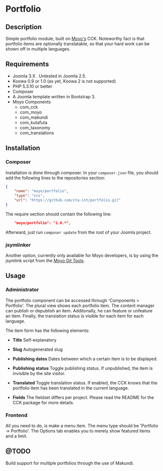 # Portfolio

## Description

Simple portfolio module, built on [Moyo's](http://moyoweb.nl) CCK. Noteworthy fact is that portfolio items are optionally
translatable, so that your hard work can be shown off in multiple languages.

## Requirements

* Joomla 3.X . Untested in Joomla 2.5.
* Koowa 0.9 or 1.0 (as yet, Koowa 2 is not supported)
* PHP 5.3.10 or better
* Composer
* A Joomla template written in Bootstrap 3.
* Moyo Components
    * com_cck
    * com_moyo
    * com_makundi
    * com_kutafuta
    * com_taxonomy
    * com_translations

## Installation

### Composer

Installation is done through composer. In your `composer.json` file, you should add the following lines to the repositories
section:

```json
{
    "name": "moyo/portfolio",
    "type": "vcs",
    "url": "https://github.com/cta-int/portfolio.git"
}
```

The require section should contain the following line:

```json
    "moyo/portfolio": "1.0.*",
```

Afterward, just run `composer update` from the root of your Joomla project.

### jsymlinker

Another option, currently only available for Moyo developers, is by using the jsymlink script from the [Moyo Git
Tools](https://github.com/derjoachim/moyo-git-tools).

## Usage

### Administrator

The portfolio component can be accessed through 'Components > Portfolio'. The plural view shows each portfolio item. The
content manager can publish or depublish an item. Additonally, he can feature or unfeature an item. Finally, the translation
status is visible for each item for each language.

The item form has the following elements:

* **Title** Self-explanatory
* **Slug** Autogenerated slug
* **Publishing dates** Dates between which a certain item is to be displayed.
* **Publishing status** Toggle publishing status. If unpublished, the item is invisible by the site visitor.
* **Translated** Toggle translation status. If enabled, the CCK knows that the portfolio item has been translated in
 the current language.

* **Fields** The fieldset differs per project. Please read the README for the CCK package for more details.


### Frontend

All you need to do, is make a menu item. The menu type should be 'Portfolio -> Portfolio'. The Options tab enables you to
merely show featured items and a limit.

## @TODO

Build support for multiple portfolios through the use of Makundi.
